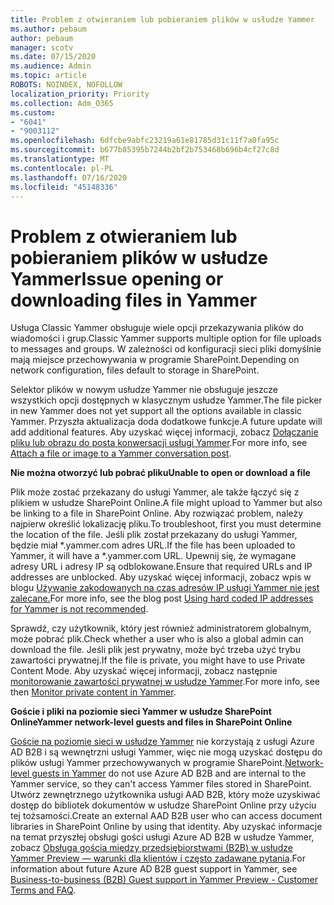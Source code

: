 ```yaml
---
title: Problem z otwieraniem lub pobieraniem plików w usłudze Yammer
ms.author: pebaum
author: pebaum
manager: scotv
ms.date: 07/15/2020
ms.audience: Admin
ms.topic: article
ROBOTS: NOINDEX, NOFOLLOW
localization_priority: Priority
ms.collection: Adm_O365
ms.custom:
- "6041"
- "9003112"
ms.openlocfilehash: 6dfcbe9abfc23219a61e81785d31c11f7a0fa95c
ms.sourcegitcommit: b677b85395b7244b2bf2b753468b696b4cf27c8d
ms.translationtype: MT
ms.contentlocale: pl-PL
ms.lasthandoff: 07/16/2020
ms.locfileid: "45148336"
---
```

# <a name="issue-opening-or-downloading-files-in-yammer"></a><span data-ttu-id="87e35-102">Problem z otwieraniem lub pobieraniem plików w usłudze Yammer</span><span class="sxs-lookup"><span data-stu-id="87e35-102">Issue opening or downloading files in Yammer</span></span>

<span data-ttu-id="87e35-103">Usługa Classic Yammer obsługuje wiele opcji przekazywania plików do wiadomości i grup.</span><span class="sxs-lookup"><span data-stu-id="87e35-103">Classic Yammer supports multiple option for file uploads to messages and groups.</span></span> <span data-ttu-id="87e35-104">W zależności od konfiguracji sieci pliki domyślnie mają miejsce przechowywania w programie SharePoint.</span><span class="sxs-lookup"><span data-stu-id="87e35-104">Depending on network configuration, files default to storage in SharePoint.</span></span>

<span data-ttu-id="87e35-105">Selektor plików w nowym usłudze Yammer nie obsługuje jeszcze wszystkich opcji dostępnych w klasycznym usłudze Yammer.</span><span class="sxs-lookup"><span data-stu-id="87e35-105">The file picker in new Yammer does not yet support all the options available in classic Yammer.</span></span> <span data-ttu-id="87e35-106">Przyszła aktualizacja doda dodatkowe funkcje.</span><span class="sxs-lookup"><span data-stu-id="87e35-106">A future update will add additional features.</span></span> <span data-ttu-id="87e35-107">Aby uzyskać więcej informacji, zobacz [Dołączanie pliku lub obrazu do posta konwersacji usługi Yammer](https://support.microsoft.com/office/attach-a-file-or-image-to-a-yammer-conversation-post-8d2d17f7-8f37-4535-961e-518d751be7e8).</span><span class="sxs-lookup"><span data-stu-id="87e35-107">For more info, see [Attach a file or image to a Yammer conversation post](https://support.microsoft.com/office/attach-a-file-or-image-to-a-yammer-conversation-post-8d2d17f7-8f37-4535-961e-518d751be7e8).</span></span>

<span data-ttu-id="87e35-108">**Nie można otworzyć lub pobrać pliku**</span><span class="sxs-lookup"><span data-stu-id="87e35-108">**Unable to open or download a file**</span></span>  

<span data-ttu-id="87e35-109">Plik może zostać przekazany do usługi Yammer, ale także łączyć się z plikiem w usłudze SharePoint Online.</span><span class="sxs-lookup"><span data-stu-id="87e35-109">A file might upload to Yammer but also be linking to a file in SharePoint Online.</span></span> <span data-ttu-id="87e35-110">Aby rozwiązać problem, należy najpierw określić lokalizację pliku.</span><span class="sxs-lookup"><span data-stu-id="87e35-110">To troubleshoot, first you must determine the location of the file.</span></span> <span data-ttu-id="87e35-111">Jeśli plik został przekazany do usługi Yammer, będzie miał \*.yammer.com adres URL.</span><span class="sxs-lookup"><span data-stu-id="87e35-111">If the file has been uploaded to Yammer, it will have a \*.yammer.com URL.</span></span> <span data-ttu-id="87e35-112">Upewnij się, że wymagane adresy URL i adresy IP są odblokowane.</span><span class="sxs-lookup"><span data-stu-id="87e35-112">Ensure that required URLs and IP addresses are unblocked.</span></span> <span data-ttu-id="87e35-113">Aby uzyskać więcej informacji, zobacz wpis w blogu [Używanie zakodowanych na czas adresów IP usługi Yammer nie jest zalecane.](https://techcommunity.microsoft.com/t5/yammer-blog/using-hard-coded-ip-addresses-for-yammer-is-not-recommended/ba-p/276592)</span><span class="sxs-lookup"><span data-stu-id="87e35-113">For more info, see the blog post [Using hard coded IP addresses for Yammer is not recommended](https://techcommunity.microsoft.com/t5/yammer-blog/using-hard-coded-ip-addresses-for-yammer-is-not-recommended/ba-p/276592).</span></span>

<span data-ttu-id="87e35-114">Sprawdź, czy użytkownik, który jest również administratorem globalnym, może pobrać plik.</span><span class="sxs-lookup"><span data-stu-id="87e35-114">Check whether a user who is also a global admin can download the file.</span></span> <span data-ttu-id="87e35-115">Jeśli plik jest prywatny, może być trzeba użyć trybu zawartości prywatnej.</span><span class="sxs-lookup"><span data-stu-id="87e35-115">If the file is private, you might have to use Private Content Mode.</span></span> <span data-ttu-id="87e35-116">Aby uzyskać więcej informacji, zobacz następnie [monitorowanie zawartości prywatnej w usłudze Yammer](https://docs.microsoft.com/yammer/manage-security-and-compliance/monitor-private-content).</span><span class="sxs-lookup"><span data-stu-id="87e35-116">For more info, see then [Monitor private content in Yammer](https://docs.microsoft.com/yammer/manage-security-and-compliance/monitor-private-content).</span></span>  

<span data-ttu-id="87e35-117">**Goście i pliki na poziomie sieci Yammer w usłudze SharePoint Online**</span><span class="sxs-lookup"><span data-stu-id="87e35-117">**Yammer network-level guests and files in SharePoint Online**</span></span>  

<span data-ttu-id="87e35-118">[Goście na poziomie sieci w usłudze Yammer](https://docs.microsoft.com/yammer/manage-yammer-users/add-block-or-remove-users#invite-guests) nie korzystają z usługi Azure AD B2B i są wewnętrzni usługi Yammer, więc nie mogą uzyskać dostępu do plików usługi Yammer przechowywanych w programie SharePoint.</span><span class="sxs-lookup"><span data-stu-id="87e35-118">[Network-level guests in Yammer](https://docs.microsoft.com/yammer/manage-yammer-users/add-block-or-remove-users#invite-guests) do not use Azure AD B2B and are internal to the Yammer service, so they can't access Yammer files stored in SharePoint.</span></span> <span data-ttu-id="87e35-119">Utwórz zewnętrznego użytkownika usługi AAD B2B, który może uzyskiwać dostęp do bibliotek dokumentów w usłudze SharePoint Online przy użyciu tej tożsamości.</span><span class="sxs-lookup"><span data-stu-id="87e35-119">Create an external AAD B2B user who can access document libraries in SharePoint Online by using that identity.</span></span> <span data-ttu-id="87e35-120">Aby uzyskać informacje na temat przyszłej obsługi gości usługi Azure AD B2B w usłudze Yammer, zobacz [Obsługa gościa między przedsiębiorstwami (B2B) w usłudze Yammer Preview — warunki dla klientów i często zadawane pytania](https://docs.microsoft.com/yammer/get-started-with-yammer/azure-ad-b2b-guests-yammer).</span><span class="sxs-lookup"><span data-stu-id="87e35-120">For information about future Azure AD B2B guest support in Yammer, see [Business-to-business (B2B) Guest support in Yammer Preview - Customer Terms and FAQ](https://docs.microsoft.com/yammer/get-started-with-yammer/azure-ad-b2b-guests-yammer).</span></span>